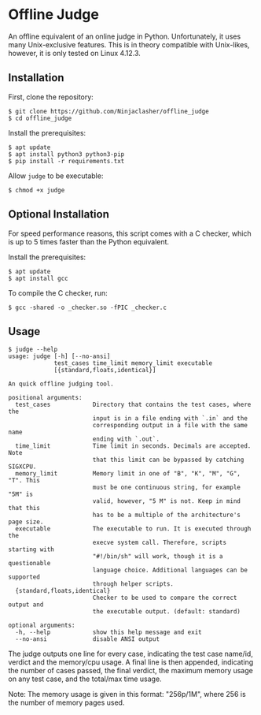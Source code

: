# Offline Judge
An offline equivalent of an online judge in Python. Unfortunately, it uses many Unix-exclusive features. This is in theory compatible with Unix-likes, however, it is only tested on Linux 4.12.3.

## Installation
First, clone the repository:
```
$ git clone https://github.com/Ninjaclasher/offline_judge
$ cd offline_judge
```

Install the prerequisites:
```
$ apt update
$ apt install python3 python3-pip
$ pip install -r requirements.txt
```

Allow `judge` to be executable:
```
$ chmod +x judge
```

## Optional Installation
For speed performance reasons, this script comes with a C checker, which is up to 5 times faster than the Python equivalent.

Install the prerequisites:
```
$ apt update
$ apt install gcc
```

To compile the C checker, run:
```
$ gcc -shared -o _checker.so -fPIC _checker.c
```

## Usage
```
$ judge --help
usage: judge [-h] [--no-ansi]
             test_cases time_limit memory_limit executable
             [{standard,floats,identical}]

An quick offline judging tool.

positional arguments:
  test_cases            Directory that contains the test cases, where the
                        input is in a file ending with `.in` and the
                        corresponding output in a file with the same name
                        ending with `.out`.
  time_limit            Time limit in seconds. Decimals are accepted. Note
                        that this limit can be bypassed by catching SIGXCPU.
  memory_limit          Memory limit in one of "B", "K", "M", "G", "T". This
                        must be one continuous string, for example "5M" is
                        valid, however, "5 M" is not. Keep in mind that this
                        has to be a multiple of the architecture's page size.
  executable            The executable to run. It is executed through the
                        execve system call. Therefore, scripts starting with
                        "#!/bin/sh" will work, though it is a questionable
                        language choice. Additional languages can be supported
                        through helper scripts.
  {standard,floats,identical}
                        Checker to be used to compare the correct output and
                        the executable output. (default: standard)

optional arguments:
  -h, --help            show this help message and exit
  --no-ansi             disable ANSI output
```

The judge outputs one line for every case, indicating the test case name/id, verdict and the memory/cpu usage. A final line is then appended, indicating the number of cases passed, the final verdict, the maximum memory usage on any test case, and the total/max time usage.

Note: The memory usage is given in this format: "256p/1M", where 256 is the number of memory pages used.
